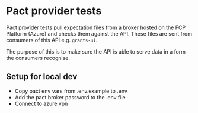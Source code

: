 # Pact provider tests

Pact provider tests pull expectation files from a broker hosted on the FCP Platform (Azure) and checks
them against the API. These files are sent from consumers of this API e.g. `grants-ui`.

The purpose of this is to make sure the API is able to serve data in a form the consumers recognise.

## Setup for local dev

- Copy pact env vars from .env.example to .env
- Add the pact broker password to the .env file
- Connect to azure vpn
